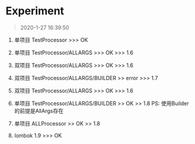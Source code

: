 # Experiment
> 2020-1-27 16:39:50
1. 单项目 TestProcessor >>> OK
2. 单项目 TestProcessor/ALLARGS >>> OK >>> 1.6
3. 双项目 TestProcessor/ALLARGS >>> OK >>> 1.6
4. 双项目 TestProcessor/ALLARGS/BUILDER >> error >>> 1.7
5. 双项目 TestProcessor/ALLARGS >>> OK >>> 1.6
6. 单项目 TestProcessor/ALLARGS/BUILDER >> OK >> 1.8
PS: 使用Builder的前提是AllArgs存在

7. 单项目 ALLProcessor >> OK >> 1.8

8. lombok 1.9 >>> OK